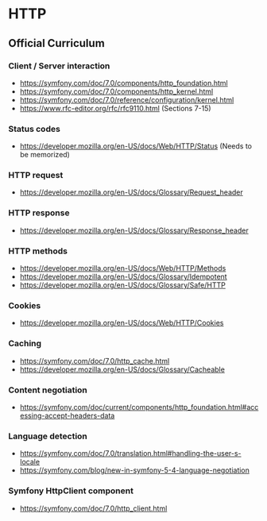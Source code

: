 # HTTP

## Official Curriculum

### Client / Server interaction

* https://symfony.com/doc/7.0/components/http_foundation.html
* https://symfony.com/doc/7.0/components/http_kernel.html
* https://symfony.com/doc/7.0/reference/configuration/kernel.html
* https://www.rfc-editor.org/rfc/rfc9110.html (Sections 7-15)

### Status codes

* https://developer.mozilla.org/en-US/docs/Web/HTTP/Status (Needs to be memorized)

### HTTP request

* https://developer.mozilla.org/en-US/docs/Glossary/Request_header

### HTTP response

* https://developer.mozilla.org/en-US/docs/Glossary/Response_header

### HTTP methods

* https://developer.mozilla.org/en-US/docs/Web/HTTP/Methods
* https://developer.mozilla.org/en-US/docs/Glossary/Idempotent
* https://developer.mozilla.org/en-US/docs/Glossary/Safe/HTTP

### Cookies

* https://developer.mozilla.org/en-US/docs/Web/HTTP/Cookies

### Caching

* https://symfony.com/doc/7.0/http_cache.html
* https://developer.mozilla.org/en-US/docs/Glossary/Cacheable

### Content negotiation

* https://symfony.com/doc/current/components/http_foundation.html#accessing-accept-headers-data

### Language detection

* https://symfony.com/doc/7.0/translation.html#handling-the-user-s-locale
* https://symfony.com/blog/new-in-symfony-5-4-language-negotiation

### Symfony HttpClient component

* https://symfony.com/doc/7.0/http_client.html

